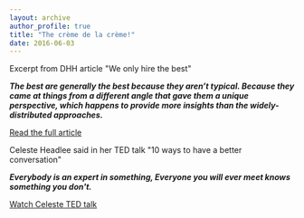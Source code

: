 ```yaml
---
layout: archive
author_profile: true
title: "The crème de la crème!"
date: 2016-06-03
---
```

Excerpt from DHH article "We only hire the best"

<em><strong>The best are generally the best because they aren’t typical. Because they came at things from a different angle that gave them a unique perspective, which happens to provide more insights than the widely-distributed approaches.</strong></em>

[Read the full article](https://m.signalvnoise.com/we-only-hire-the-best-c711c330fc2e#.e2as6n17q)

Celeste Headlee said in her TED talk "10 ways to have a better conversation"

<strong><em>Everybody is an expert in something, Everyone you will ever meet knows something you don't.</em></strong>

[Watch Celeste TED talk](https://www.ted.com/talks/celeste_headlee_10_ways_to_have_a_better_conversation?language=en#t-628462)